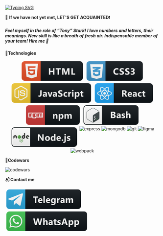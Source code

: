 [![Typing SVG](https://readme-typing-svg.herokuapp.com?color=%2336BCF7&lines=Hi+everyone,+I'm+Simon)](https://git.io/typing-svg)

:rocket: **If we have not yet met, LET'S GET ACQUAINTED**:exclamation:

##### Feel myself in the role of “Tony” Stark! I love numbers and letters, their meanings. New skill is like a breath of fresh air. Indispensable member of your team! Hire me :round_pushpin:

:dart:**Technologies**
<p align="center">
  <img src="https://raw.githubusercontent.com/8bithemant/8bithemant/master/svg/dev/languages/html.svg" alt="html" style="vertical-align:top; margin:4px">
  <img src="./svg/css3.svg" alt="css" style="vertical-align:top; margin:4px;"/>
  <img src="https://raw.githubusercontent.com/8bithemant/8bithemant/master/svg/dev/languages/js.svg" alt="js" style="vertical-align:top; margin:4px">
  <img src="https://raw.githubusercontent.com/8bithemant/8bithemant/master/svg/dev/frameworks/react.svg" alt="react" style="vertical-align:top; margin:4px">
  <img src="https://raw.githubusercontent.com/8bithemant/8bithemant/master/svg/dev/services/npm.svg" alt="npm" style="vertical-align:top; margin:4px">
  <img src="https://raw.githubusercontent.com/8bithemant/8bithemant/master/svg/dev/tools/bash.svg" alt="bash" style="vertical-align:top; margin:4px">
  <img src="./svg/nodejs.svg" alt="nodejs" style="vertical-align:top; margin:4px;"/>
  <img src="https://user-images.githubusercontent.com/25181517/183859966-a3462d8d-1bc7-4880-b353-e2cbed900ed6.png" width="36" height="36" alt="express" />
  <img src="https://user-images.githubusercontent.com/25181517/182884177-d48a8579-2cd0-447a-b9a6-ffc7cb02560e.png" width="36" height="36" alt="mongodb" />
  <img src="https://raw.githubusercontent.com/danielcranney/readme-generator/main/public/icons/skills/git-colored.svg" width="36" height="36" alt="git" />
  <img src="https://raw.githubusercontent.com/danielcranney/readme-generator/main/public/icons/skills/figma-colored.svg" width="36" height="36" alt="figma" />
  <img src="https://raw.githubusercontent.com/danielcranney/readme-generator/main/public/icons/skills/webpack-colored.svg" width="36" height="36" alt="webpack" />
</p>

:mount_fuji:**Codewars**

![codewars](https://www.codewars.com/users/Singleele/badges/large)

:mailbox_with_mail:**Contact me**
<p>
  <a href="https://t.me/simontarasenko"><img src="./svg/telegram.svg" alt="telegram" style="vertical-align:top; margin:4px"/></a>
  <a href="https://wa.me/+79996924246"><img src="./svg/whatsapp.svg" alt="whatsapp" style="vertical-align:top; margin:4px"/></a>
</p>